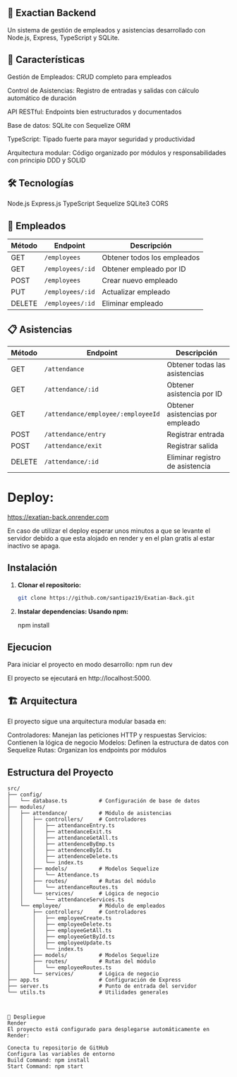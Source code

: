 ## 🏢 Exactian Backend
Un sistema de gestión de empleados y asistencias desarrollado con Node.js, Express, TypeScript y SQLite.
## 🚀 Características

Gestión de Empleados: CRUD completo para empleados

Control de Asistencias: Registro de entradas y salidas con cálculo automático de duración

API RESTful: Endpoints bien estructurados y documentados

Base de datos: SQLite con Sequelize ORM

TypeScript: Tipado fuerte para mayor seguridad y productividad

Arquitectura modular: Código organizado por módulos y responsabilidades con principio DDD y SOLID


## 🛠️ Tecnologías

Node.js 
Express.js 
TypeScript 
Sequelize 
SQLite3
CORS 


## 👥 Empleados

| Método | Endpoint                | Descripción                          |
|--------|-------------------------|--------------------------------------|
| GET    | `/employees`        | Obtener todos los empleados          |
| GET    | `/employees/:id`    | Obtener empleado por ID              |
| POST   | `/employees`        | Crear nuevo empleado                 |
| PUT    | `/employees/:id`    | Actualizar empleado                   |
| DELETE | `/employees/:id`    | Eliminar empleado                    |

## 📋 Asistencias

| Método | Endpoint                         | Descripción                             |
|--------|----------------------------------|-----------------------------------------|
| GET    | `/attendance`                | Obtener todas las asistencias           |
| GET    | `/attendance/:id`            | Obtener asistencia por ID               |
| GET    | `/attendance/employee/:employeeId` | Obtener asistencias por empleado   |
| POST   | `/attendance/entry`          | Registrar entrada                       |
| POST   | `/attendance/exit`           | Registrar salida                        |
| DELETE | `/attendance/:id`            | Eliminar registro de asistencia         |


# Deploy:
https://exatian-back.onrender.com

En caso de utilizar el deploy esperar unos minutos a que se levante el servidor debido a que esta alojado en render y en el plan gratis al estar inactivo se apaga.

## Instalación

1. **Clonar el repositorio:**

   ```bash
   git clone https://github.com/santipaz19/Exatian-Back.git
2. **Instalar dependencias: Usando npm:**

   npm install

## Ejecucion

Para iniciar el proyecto en modo desarrollo:
npm run dev

El proyecto se ejecutará en http://localhost:5000.



## 🏗️ Arquitectura
El proyecto sigue una arquitectura modular basada en:

Controladores: Manejan las peticiones HTTP y respuestas
Servicios: Contienen la lógica de negocio
Modelos: Definen la estructura de datos con Sequelize
Rutas: Organizan los endpoints por módulos

## Estructura del Proyecto

```plaintext
src/
├── config/
│   └── database.ts          # Configuración de base de datos
├── modules/
│   ├── attendance/          # Módulo de asistencias
│   │   ├── controllers/     # Controladores
│   │   │   ├── attendanceEntry.ts
│   │   │   ├── attendanceExit.ts
│   │   │   ├── attendanceGetAll.ts
│   │   │   ├── attendenceByEmp.ts
│   │   │   ├── attendenceById.ts
│   │   │   ├── attendenceDelete.ts
│   │   │   └── index.ts
│   │   ├── models/          # Modelos Sequelize
│   │   │   └── Attendance.ts
│   │   ├── routes/          # Rutas del módulo
│   │   │   └── attendanceRoutes.ts
│   │   └── services/        # Lógica de negocio
│   │       └── attendanceServices.ts
│   └── employee/            # Módulo de empleados
│       ├── controllers/     # Controladores
│       │   ├── employeeCreate.ts
│       │   ├── employeeDelete.ts
│       │   ├── employeeGetAll.ts
│       │   ├── employeeGetById.ts
│       │   ├── employeeUpdate.ts
│       │   └── index.ts
│       ├── models/          # Modelos Sequelize
│       ├── routes/          # Rutas del módulo
│       │   └── employeeRoutes.ts
│       └── services/        # Lógica de negocio
├── app.ts                   # Configuración de Express
├── server.ts                # Punto de entrada del servidor
└── utils.ts                 # Utilidades generales



🚀 Despliegue
Render
El proyecto está configurado para desplegarse automáticamente en Render:

Conecta tu repositorio de GitHub
Configura las variables de entorno
Build Command: npm install
Start Command: npm start

